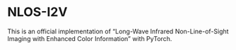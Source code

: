 # NLOS-I2V
This is an official implementation of “Long-Wave Infrared Non-Line-of-Sight Imaging with Enhanced Color Information” with PyTorch.
